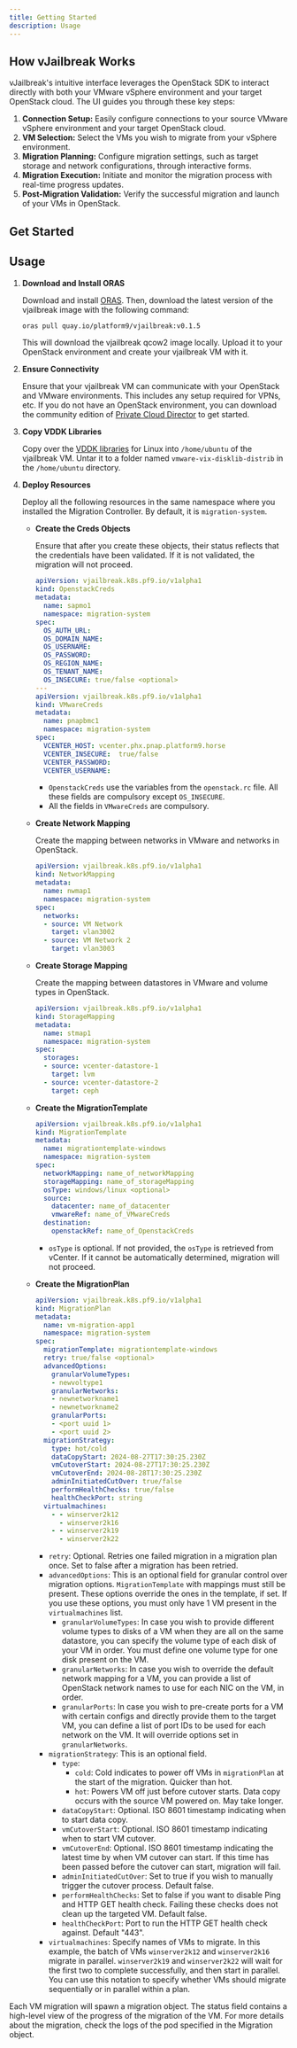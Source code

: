 ```yaml
---
title: Getting Started
description: Usage
---
```

## How vJailbreak Works

vJailbreak's intuitive interface leverages the OpenStack SDK to interact directly with both your VMware vSphere environment and your target OpenStack cloud. The UI guides you through these key steps:

1.  **Connection Setup:** Easily configure connections to your source VMware vSphere environment and your target OpenStack cloud.
2.  **VM Selection:** Select the VMs you wish to migrate from your vSphere environment.
3.  **Migration Planning:** Configure migration settings, such as target storage and network configurations, through interactive forms.
4.  **Migration Execution:** Initiate and monitor the migration process with real-time progress updates.
5.  **Post-Migration Validation:** Verify the successful migration and launch of your VMs in OpenStack.

## Get Started

## Usage

1. **Download and Install ORAS**

   Download and install [ORAS](https://oras.land/docs/installation). Then, download the latest version of the vjailbreak image with the following command:
   ```bash
   oras pull quay.io/platform9/vjailbreak:v0.1.5
   ```
   This will download the vjailbreak qcow2 image locally. Upload it to your OpenStack environment and create your vjailbreak VM with it.

2. **Ensure Connectivity**

   Ensure that your vjailbreak VM can communicate with your OpenStack and VMware environments. This includes any setup required for VPNs, etc. If you do not have an OpenStack environment, you can download the community edition of [Private Cloud Director](https://platform9.com/private-cloud-director/#experience) to get started.

3. **Copy VDDK Libraries**

   Copy over the [VDDK libraries](https://developer.broadcom.com/sdks/vmware-virtual-disk-development-kit-vddk/8.0) for Linux into `/home/ubuntu` of the vjailbreak VM. Untar it to a folder named `vmware-vix-disklib-distrib` in the `/home/ubuntu` directory.

4. **Deploy Resources**

   Deploy all the following resources in the same namespace where you installed the Migration Controller. By default, it is `migration-system`.

   - **Create the Creds Objects**

     Ensure that after you create these objects, their status reflects that the credentials have been validated. If it is not validated, the migration will not proceed.
     ```yaml
     apiVersion: vjailbreak.k8s.pf9.io/v1alpha1
     kind: OpenstackCreds
     metadata:
       name: sapmo1
       namespace: migration-system
     spec:
       OS_AUTH_URL: 
       OS_DOMAIN_NAME: 
       OS_USERNAME: 
       OS_PASSWORD:
       OS_REGION_NAME:  
       OS_TENANT_NAME:  
       OS_INSECURE: true/false <optional>
     ---
     apiVersion: vjailbreak.k8s.pf9.io/v1alpha1
     kind: VMwareCreds
     metadata:
       name: pnapbmc1
       namespace: migration-system
     spec:
       VCENTER_HOST: vcenter.phx.pnap.platform9.horse
       VCENTER_INSECURE:  true/false
       VCENTER_PASSWORD:
       VCENTER_USERNAME: 
     ```
     - `OpenstackCreds` use the variables from the `openstack.rc` file. All these fields are compulsory except `OS_INSECURE`.
     - All the fields in `VMwareCreds` are compulsory.

   - **Create Network Mapping**

     Create the mapping between networks in VMware and networks in OpenStack.
     ```yaml
     apiVersion: vjailbreak.k8s.pf9.io/v1alpha1
     kind: NetworkMapping
     metadata:
       name: nwmap1
       namespace: migration-system
     spec:
       networks:
       - source: VM Network
         target: vlan3002
       - source: VM Network 2
         target: vlan3003
     ```

   - **Create Storage Mapping**

     Create the mapping between datastores in VMware and volume types in OpenStack.
     ```yaml
     apiVersion: vjailbreak.k8s.pf9.io/v1alpha1
     kind: StorageMapping
     metadata:
       name: stmap1
       namespace: migration-system
     spec:
       storages:
       - source: vcenter-datastore-1
         target: lvm
       - source: vcenter-datastore-2
         target: ceph
     ```

   - **Create the MigrationTemplate**

     ```yaml
     apiVersion: vjailbreak.k8s.pf9.io/v1alpha1
     kind: MigrationTemplate
     metadata:
       name: migrationtemplate-windows
       namespace: migration-system
     spec:
       networkMapping: name_of_networkMapping
       storageMapping: name_of_storageMapping
       osType: windows/linux <optional>
       source:
         datacenter: name_of_datacenter
         vmwareRef: name_of_VMwareCreds
       destination:
         openstackRef: name_of_OpenstackCreds
     ```
     - `osType` is optional. If not provided, the `osType` is retrieved from vCenter. If it cannot be automatically determined, migration will not proceed.

   - **Create the MigrationPlan**

     ```yaml
     apiVersion: vjailbreak.k8s.pf9.io/v1alpha1
     kind: MigrationPlan
     metadata:
       name: vm-migration-app1
       namespace: migration-system
     spec:
       migrationTemplate: migrationtemplate-windows
       retry: true/false <optional>
       advancedOptions:
         granularVolumeTypes: 
         - newvoltype1
         granularNetworks:
         - newnetworkname1
         - newnetworkname2
         granularPorts:
         - <port uuid 1>
         - <port uuid 2>
       migrationStrategy:
         type: hot/cold
         dataCopyStart: 2024-08-27T17:30:25.230Z
         vmCutoverStart: 2024-08-27T17:30:25.230Z
         vmCutoverEnd: 2024-08-28T17:30:25.230Z
         adminInitiatedCutOver: true/false
         performHealthChecks: true/false
         healthCheckPort: string
       virtualmachines:
         - - winserver2k12
           - winserver2k16
         - - winserver2k19
           - winserver2k22
     ```
     - `retry`: Optional. Retries one failed migration in a migration plan once. Set to false after a migration has been retried.
     - `advancedOptions`: This is an optional field for granular control over migration options. `MigrationTemplate` with mappings must still be present. These options override the ones in the template, if set. If you use these options, you must only have 1 VM present in the `virtualmachines` list.
       - `granularVolumeTypes`: In case you wish to provide different volume types to disks of a VM when they are all on the same datastore, you can specify the volume type of each disk of your VM in order. You must define one volume type for one disk present on the VM.
       - `granularNetworks`: In case you wish to override the default network mapping for a VM, you can provide a list of OpenStack network names to use for each NIC on the VM, in order.
       - `granularPorts`: In case you wish to pre-create ports for a VM with certain configs and directly provide them to the target VM, you can define a list of port IDs to be used for each network on the VM. It will override options set in `granularNetworks`.
     - `migrationStrategy`: This is an optional field.
       - `type`: 
         - `cold`: Cold indicates to power off VMs in `migrationPlan` at the start of the migration. Quicker than hot.
         - `hot`: Powers VM off just before cutover starts. Data copy occurs with the source VM powered on. May take longer.
       - `dataCopyStart`: Optional. ISO 8601 timestamp indicating when to start data copy.
       - `vmCutoverStart`: Optional. ISO 8601 timestamp indicating when to start VM cutover.
       - `vmCutoverEnd`: Optional. ISO 8601 timestamp indicating the latest time by when VM cutover can start. If this time has been passed before the cutover can start, migration will fail.
       - `adminInitiatedCutOver`: Set to true if you wish to manually trigger the cutover process. Default false.
       - `performHealthChecks`: Set to false if you want to disable Ping and HTTP GET health check. Failing these checks does not clean up the targeted VM. Default false.
       - `healthCheckPort`: Port to run the HTTP GET health check against. Default "443".
     - `virtualmachines`: Specify names of VMs to migrate. In this example, the batch of VMs `winserver2k12` and `winserver2k16` migrate in parallel. `winserver2k19` and `winserver2k22` will wait for the first two to complete successfully, and then start in parallel. You can use this notation to specify whether VMs should migrate sequentially or in parallel within a plan.

Each VM migration will spawn a migration object. The status field contains a high-level view of the progress of the migration of the VM. For more details about the migration, check the logs of the pod specified in the Migration object.

